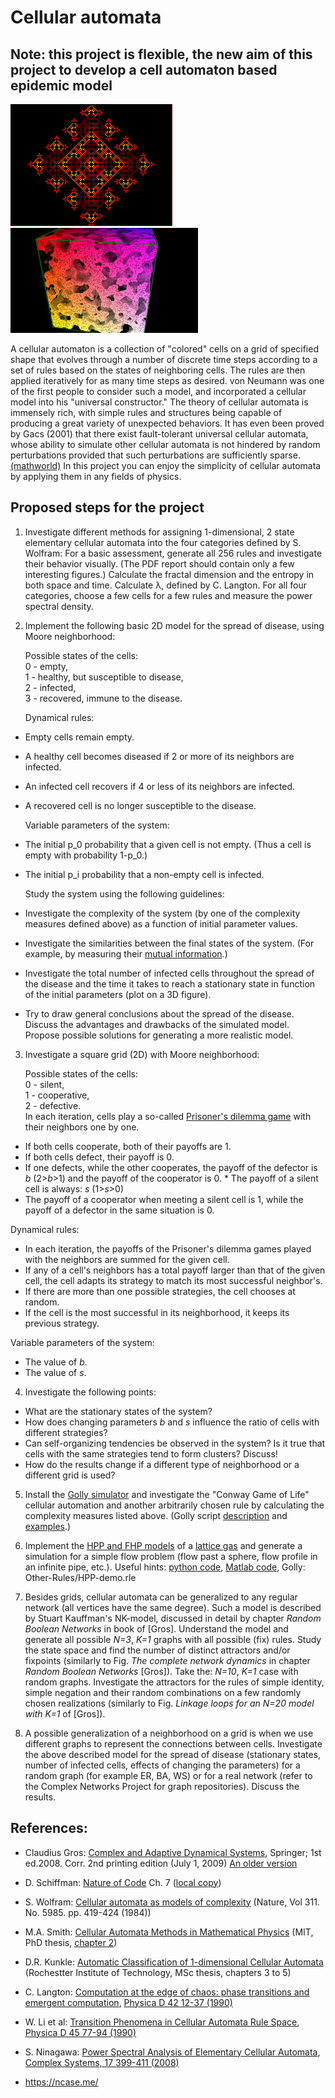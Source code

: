 # Cellular automata
## Note: this project is flexible, the new aim of this project to develop a cell automaton based epidemic model

![cellautomat2d.png](cellautomat2d.png) ![cellautomata3d.jpeg](cellautomata3d.jpeg)

A cellular automaton is a collection of "colored" cells on a grid of specified shape that evolves through a number of discrete time steps according to a set of rules based on the states of neighboring cells. The rules are then applied iteratively for as many time steps as desired. von Neumann was one of the first people to consider such a model, and incorporated a cellular model into his "universal constructor." The theory of cellular automata is immensely rich, with simple rules and structures being capable of producing a great variety of unexpected behaviors. It has even been proved by Gacs (2001) that there exist fault-tolerant universal cellular automata, whose ability to simulate other cellular automata is not hindered by random perturbations provided that such perturbations are sufficiently sparse. [(mathworld)](http://mathworld.wolfram.com/CellularAutomaton.html) In this project you can enjoy the simplicity of cellular automata by
applying them in any fields of physics.

## Proposed steps for the project

1.    Investigate different methods for assigning 1-dimensional, 2 state elementary cellular automata into the four categories defined by S. Wolfram:
        For a basic assessment, generate all 256 rules and investigate their behavior visually. (The PDF report should contain only a few interesting figures.)
        Calculate the fractal dimension and the entropy in both space and time.
        Calculate λ, defined by C. Langton.
    For all four categories, choose a few cells for a few rules and measure the power spectral density.

2. Implement the following basic 2D model for the spread of disease, using Moore neighborhood:

    Possible states of the cells:<br>
        0 - empty,<br>
        1 - healthy, but susceptible to disease,<br>
        2 - infected,<br>
        3 - recovered, immune to the disease.
        
    Dynamical rules:
* Empty cells remain empty.
*  A healthy cell becomes diseased if 2 or more of its neighbors are infected.
*  An infected cell recovers if 4 or less of its neighbors are infected.
*  A recovered cell is no longer susceptible to the disease.

   Variable parameters of the system:
*  The initial p_0 probability that a given cell is not empty. (Thus a cell is empty with probability 1-p_0.)
*  The initial p_i probability that a non-empty cell is infected.

   Study the system using the following guidelines:
* Investigate the complexity of the system (by one of the complexity measures defined above) as a function of initial parameter values.
* Investigate the similarities between the final states of the system. (For example, by measuring their [mutual information](https://en.wikipedia.org/wiki/Mutual_information).)
* Investigate the total number of infected cells throughout the spread of the disease and the time it takes to reach a stationary state in function of the initial parameters (plot on a 3D figure).
* Try to draw general conclusions about the spread of the disease. Discuss the advantages and drawbacks of the simulated model. Propose possible solutions for generating a more realistic model. 

3. Investigate a square grid (2D) with Moore neighborhood:

    Possible states of the cells:<br>
        0 - silent,<br>
        1 - cooperative,<br>
        2 - defective.<br>
    In each iteration, cells play a so-called [Prisoner's dilemma game](https://en.wikipedia.org/wiki/Prisoner%27s_dilemma) with their neighbors one by one. 
*    If both cells cooperate, both of their payoffs are 1. 
* If both cells defect, their payoff is 0. 
* If one defects, while the other cooperates, the payoff of the defector is *b* (2>*b*>1) and the payoff of the cooperator is 0. * The payoff of a silent cell is always: *s* (1>*s*>0)
* The payoff of a cooperator when meeting a silent cell is 1, while the payoff of a defector in the same situation is 0.

Dynamical rules:
*    In each iteration, the payoffs of the Prisoner's dilemma games played with the neighbors are summed for the given cell.
*    If any of a cell's neighbors has a total payoff larger than that of the given cell, the cell adapts its strategy to match its most successful neighbor's. 
* If there are more than one possible strategies, the cell chooses at random.
*    If the cell is the most successful in its neighborhood, it keeps its previous strategy.

Variable parameters of the system:

*   The value of *b*.
*   The value of *s*.

4. Investigate the following points:

* What are the stationary states of the system?
* How does changing parameters *b* and *s* influence the ratio of cells with different strategies?
* Can self-organizing tendencies be observed in the system? Is it true that cells with the same strategies tend to form clusters? Discuss!
* How do the results change if a different type of neighborhood or a different grid is used?

5. Install the [Golly simulator](http://golly.sourceforge.net/) and investigate the "Conway Game of Life" cellular automation and another arbitrarily chosen rule by calculating the complexity measures listed above. (Golly script [description](http://golly.sourceforge.net/Help/python.html) and [examples](http://www.conwaylife.com/scripts/).)


6.  Implement the [HPP and FHP models](http://homepage.univie.ac.at/franz.vesely/cp_tut/nol2h/new/c8hd_s3lgm.html) of a [lattice gas](http://en.wikipedia.org/wiki/Lattice_gas_automaton) and generate a simulation for a simple flow problem (flow past a sphere, flow profile in an infinite pipe, etc.). Useful hints: [python code](http://code.activestate.com/recipes/578924-2d-fluid-simulation-using-fhp-lgca/), [Matlab code](http://cnx.org/contents/55c6d30b-5a09-438c-be55-23c8148ad6d0@1/The_FHP_Lattice_Gas_Cellular_A), Golly: Other-Rules/HPP-demo.rle

7.    Besides grids, cellular automata can be generalized to any regular network (all vertices have the same degree). Such a model is described by Stuart Kauffman's NK-model, discussed in detail by chapter *Random Boolean Networks* in book of [Gros]. Understand the model and generate all possible *N=3*, *K=1* graphs with all possible (fix) rules. Study the state space and find the number of distinct attractors and/or fixpoints (similarly to Fig. *The complete network dynamics* in chapter *Random Boolean Networks* [Gros]). Take the: *N=10*, *K=1*  case with random graphs. Investigate the attractors for the rules of simple identity, simple negation and their random combinations on a few randomly chosen realizations (similarly to Fig. *Linkage loops for an
N=20 model with K=1* of [Gros]).
 
8.  A possible generalization of a neighborhood on a grid is when we use different graphs to represent the connections between cells. Investigate the above described model for the spread of disease (stationary states, number of infected cells, effects of changing the parameters) for a random graph (for example ER, BA, WS) or for a real network (refer to the Complex Networks Project for graph repositories). Discuss the results.

## References:

*    Claudius Gros: [Complex and Adaptive Dynamical Systems](https://arxiv.org/pdf/0807.4838.pdf), Springer; 1st ed.2008. Corr. 2nd printing edition (July 1, 2009) [An older version](http://csabai.web.elte.hu/http/complexSim/CADS_notes.pdf)
 
*   D. Schiffman: [Nature of Code](http://natureofcode.com/book/chapter-7-cellular-automata/) Ch. 7 ([local copy](https://icsabai.github.io/komplexszim/cellularAutomata/The%20Nature%20of%20Code.html))

*    S. Wolfram: [Cellular automata as models of complexity](http://www.stephenwolfram.com/publications/academic/cellular-automata-models-complexity.pdf) (Nature, Vol 311. No. 5985. pp. 419-424 (1984))

*    M.A. Smith: [Cellular Automata Methods in Mathematical Physics](https://dspace.mit.edu/handle/1721.1/33501) (MIT, PhD thesis, [chapter 2](https://pdfs.semanticscholar.org/1f32/49cf06e6628296c91d706a9d4ec424c14e3f.pdf))

*    D.R. Kunkle: [Automatic Classification of 1-dimensional Cellular Automata](http://www.ccs.neu.edu/home/kunkle/papers/kunkle-msthesis.pdf) (Rochestter Institute of Technology, MSc thesis, chapters 3 to 5)

*    C. Langton: [Computation at the edge of chaos: phase transitions and emergent computation](http://ac.els-cdn.com/016727899090064V/1-s2.0-016727899090064V-main.pdf?_tid=18991d5e-d161-11e4-bac5-00000aacb362&acdnat=1427117748_171da1be08bfa93528c94256a67be414), [Physica D 42 12-37 (1990)](https://pdfs.semanticscholar.org/cb4c/df7812fc8ad56d13317eaabc99b76659e95f.pdf)

*    W. Li et al: [Transition Phenomena in Cellular Automata Rule Space](http://ac.els-cdn.com/016727899090175O/1-s2.0-016727899090175O-main.pdf?_tid=60a08416-d161-11e4-b45e-00000aab0f6b&acdnat=1427117869_f399c71760b83e028222dce41109bc79), [Physica D 45 77-94 (1990)](http://citeseerx.ist.psu.edu/viewdoc/download?doi=10.1.1.164.2278&rep=rep1&type=pdf)

*    S. Ninagawa: [Power Spectral Analysis of Elementary Cellular Automata](http://www.complex-systems.com/pdf/17-4-5.pdf), [Complex Systems, 17 399-411 (2008)](https://wpmedia.wolfram.com/uploads/sites/13/2018/02/17-4-5.pdf)

*    https://ncase.me/

